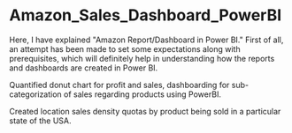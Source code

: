 # Amazon_Sales_Dashboard_PowerBI
Here, I have explained "Amazon Report/Dashboard in Power BI." First of all, an attempt has been made to set some expectations along with prerequisites, which will definitely help in understanding how the reports and dashboards are created in Power BI.

Quantified donut chart for profit and sales, dashboarding for sub-categorization of sales regarding products using PowerBI.

Created location sales density quotas by product being sold in a particular state of the USA.
